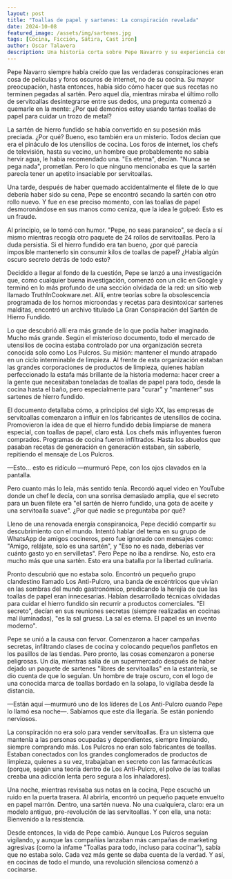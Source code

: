 ```yaml
---
layout: post
title: "Toallas de papel y sartenes: La conspiración revelada"
date: 2024-10-08
featured_image: /assets/img/sartenes.jpg
tags: [Cocina, Ficción, Sátira, Cast iron]
author: Oscar Talavera
description: Una historia corta sobre Pepe Navarro y su experiencia con los sartenes de hierro.
---
```


Pepe Navarro siempre había creído que las verdaderas conspiraciones eran cosa de películas y foros oscuros de internet, no de su cocina. Su mayor preocupación, hasta entonces, había sido cómo hacer que sus recetas no terminen pegadas al sartén. Pero aquel día, mientras miraba el último rollo de servitoallas desintegrarse entre sus dedos, una pregunta comenzó a quemarle en la mente: ¿Por qué demonios estoy usando tantas toallas de papel para cuidar un trozo de metal?

La sartén de hierro fundido se había convertido en su posesión más preciada. ¿Por qué? Bueno, eso también era un misterio. Todos decían que era el pináculo de los utensilios de cocina. Los foros de internet, los chefs de televisión, hasta su vecino, un hombre que probablemente no sabía hervir agua, le había recomendado una. "Es eterna", decían. "Nunca se pega nada", prometían. Pero lo que ninguno mencionaba es que la sartén parecía tener un apetito insaciable por servitoallas.

Una tarde, después de haber quemado accidentalmente el filete de lo que debería haber sido su cena, Pepe se encontró secando la sartén con otro rollo nuevo. Y fue en ese preciso momento, con las toallas de papel desmoronándose en sus manos como ceniza, que la idea le golpeó: Esto es un fraude.

Al principio, se lo tomó con humor. "Pepe, no seas paranoico", se decía a sí mismo mientras recogía otro paquete de 24 rollos de servitoallas. Pero la duda persistía. Si el hierro fundido era tan bueno, ¿por qué parecía imposible mantenerlo sin consumir kilos de toallas de papel? ¿Había algún oscuro secreto detrás de todo esto?

Decidido a llegar al fondo de la cuestión, Pepe se lanzó a una investigación que, como cualquier buena investigación, comenzó con un clic en Google y terminó en lo más profundo de una sección olvidada de la red: un sitio web llamado TruthInCookware.net. Allí, entre teorías sobre la obsolescencia programada de los hornos microondas y recetas para desintoxicar sartenes malditas, encontró un archivo titulado La Gran Conspiración del Sartén de Hierro Fundido.

Lo que descubrió allí era más grande de lo que podía haber imaginado. Mucho más grande. Según el misterioso documento, todo el mercado de utensilios de cocina estaba controlado por una organización secreta conocida solo como Los Pulcros. Su misión: mantener el mundo atrapado en un ciclo interminable de limpieza. Al frente de esta organización estaban las grandes corporaciones de productos de limpieza, quienes habían perfeccionado la estafa más brillante de la historia moderna: hacer creer a la gente que necesitaban toneladas de toallas de papel para todo, desde la cocina hasta el baño, pero especialmente para "curar" y "mantener" sus sartenes de hierro fundido.

El documento detallaba cómo, a principios del siglo XX, las empresas de servitoallas comenzaron a influir en los fabricantes de utensilios de cocina. Promovieron la idea de que el hierro fundido debía limpiarse de manera especial, con toallas de papel, claro está. Los chefs más influyentes fueron comprados. Programas de cocina fueron infiltrados. Hasta los abuelos que pasaban recetas de generación en generación estaban, sin saberlo, repitiendo el mensaje de Los Pulcros.

—Esto… esto es ridículo —murmuró Pepe, con los ojos clavados en la pantalla.

Pero cuanto más lo leía, más sentido tenía. Recordó aquel video en YouTube donde un chef le decía, con una sonrisa demasiado amplia, que el secreto para un buen filete era "el sartén de hierro fundido, una gota de aceite y una servitoalla suave". ¿Por qué nadie se preguntaba por qué?

Lleno de una renovada energía conspiranoica, Pepe decidió compartir su descubrimiento con el mundo. Intentó hablar del tema en su grupo de WhatsApp de amigos cocineros, pero fue ignorado con mensajes como: "Amigo, relájate, solo es una sartén", y "Eso no es nada, deberías ver cuánto gasto yo en servilletas". Pero Pepe no iba a rendirse. No, esto era mucho más que una sartén. Esto era una batalla por la libertad culinaria.

Pronto descubrió que no estaba solo. Encontró un pequeño grupo clandestino llamado Los Anti-Pulcro, una banda de excéntricos que vivían en las sombras del mundo gastronómico, predicando la herejía de que las toallas de papel eran innecesarias. Habían desarrollado técnicas olvidadas para cuidar el hierro fundido sin recurrir a productos comerciales. "El secreto", decían en sus reuniones secretas (siempre realizadas en cocinas mal iluminadas), "es la sal gruesa. La sal es eterna. El papel es un invento moderno".

Pepe se unió a la causa con fervor. Comenzaron a hacer campañas secretas, infiltrando clases de cocina y colocando pequeños panfletos en los pasillos de las tiendas. Pero pronto, las cosas comenzaron a ponerse peligrosas. Un día, mientras salía de un supermercado después de haber dejado un paquete de sartenes "libres de servitoallas" en la estantería, se dio cuenta de que lo seguían. Un hombre de traje oscuro, con el logo de una conocida marca de toallas bordado en la solapa, lo vigilaba desde la distancia.

—Están aquí —murmuró uno de los líderes de Los Anti-Pulcro cuando Pepe lo llamó esa noche—. Sabíamos que este día llegaría. Se están poniendo nerviosos.

La conspiración no era solo para vender servitoallas. Era un sistema que mantenía a las personas ocupadas y dependientes, siempre limpiando, siempre comprando más. Los Pulcros no eran solo fabricantes de toallas. Estaban conectados con los grandes conglomerados de productos de limpieza, quienes a su vez, trabajaban en secreto con las farmacéuticas (porque, según una teoría dentro de Los Anti-Pulcro, el polvo de las toallas creaba una adicción lenta pero segura a los inhaladores).

Una noche, mientras revisaba sus notas en la cocina, Pepe escuchó un ruido en la puerta trasera. Al abrirla, encontró un pequeño paquete envuelto en papel marrón. Dentro, una sartén nueva. No una cualquiera, claro: era un modelo antiguo, pre-revolución de las servitoallas. Y con ella, una nota: Bienvenido a la resistencia.

Desde entonces, la vida de Pepe cambió. Aunque Los Pulcros seguían vigilando, y aunque las compañías lanzaban más campañas de marketing agresivas (como la infame "Toallas para todo, incluso para cocinar"), sabía que no estaba solo. Cada vez más gente se daba cuenta de la verdad. Y así, en cocinas de todo el mundo, una revolución silenciosa comenzó a cocinarse.

